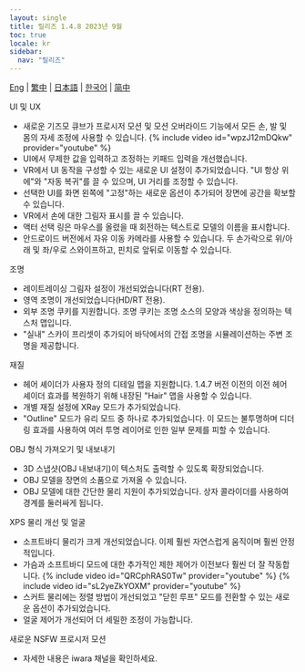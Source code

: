 ```yaml
---
layout: single
title: 릴리즈 1.4.8 2023년 9월
toc: true
locale: kr
sidebar:
  nav: "릴리즈"
---
```

[Eng](/kr/dancexr/releases/1.4.8) | [繁中](/tw/kr/dancexr/releases/1.4.8) | [日本語](/jp/kr/dancexr/releases/1.4.8) | [한국어](/kr/kr/dancexr/releases/1.4.8) | [简中](/zh/kr/dancexr/releases/1.4.8)


UI 및 UX
* 새로운 기즈모 큐브가 프로시저 모션 및 모션 오버라이드 기능에서 모든 손, 발 및 몸의 자세 조정에 사용할 수 있습니다.
{% include video id="wpzJ12mDQkw" provider="youtube" %}
* UI에서 무제한 값을 입력하고 조정하는 키패드 입력을 개선했습니다.
* VR에서 UI 동작을 구성할 수 있는 새로운 UI 설정이 추가되었습니다. "UI 항상 위에"와 "자동 복귀"를 끌 수 있으며, UI 거리를 조정할 수 있습니다.
* 선택한 UI를 화면 왼쪽에 "고정"하는 새로운 옵션이 추가되어 장면에 공간을 확보할 수 있습니다.
* VR에서 손에 대한 그림자 표시를 끌 수 있습니다.
* 액터 선택 링은 마우스를 올렸을 때 회전하는 텍스트로 모델의 이름을 표시합니다.
* 안드로이드 버전에서 자유 이동 카메라를 사용할 수 있습니다. 두 손가락으로 위/아래 및 좌/우로 스와이프하고, 핀치로 앞뒤로 이동할 수 있습니다.


조명
* 레이트레이싱 그림자 설정이 개선되었습니다(RT 전용).
* 영역 조명이 개선되었습니다(HD/RT 전용).
* 외부 조명 쿠키를 지원합니다. 조명 쿠키는 조명 소스의 모양과 색상을 정의하는 텍스처 맵입니다.
* "실내" 스카이 프리셋이 추가되어 바닥에서의 간접 조명을 시뮬레이션하는 주변 조명을 제공합니다.


재질
* 헤어 셰이더가 사용자 정의 디테일 맵을 지원합니다. 1.4.7 버전 이전의 이전 헤어 셰이더 효과를 복원하기 위해 내장된 "Hair" 맵을 사용할 수 있습니다.
* 개별 재질 설정에 XRay 모드가 추가되었습니다.
* "Outline" 모드가 유리 모드 중 하나로 추가되었습니다. 이 모드는 불투명하며 디더링 효과를 사용하여 여러 투명 레이어로 인한 일부 문제를 피할 수 있습니다.


OBJ 형식 가져오기 및 내보내기
* 3D 스냅샷(OBJ 내보내기)이 텍스처도 출력할 수 있도록 확장되었습니다.
* OBJ 모델을 장면의 소품으로 가져올 수 있습니다.
* OBJ 모델에 대한 간단한 물리 지원이 추가되었습니다. 상자 콜라이더를 사용하여 경계를 둘러싸게 됩니다.


XPS 물리 개선 및 얼굴
* 소프트바디 물리가 크게 개선되었습니다. 이제 훨씬 자연스럽게 움직이며 훨씬 안정적입니다.
* 가슴과 소프트바디 모드에 대한 추가적인 제한 제어가 이전보다 훨씬 더 잘 작동합니다.
{% include video id="QRCphRAS0Tw" provider="youtube" %}
{% include video id="sL2yeZkYOXM" provider="youtube" %}
* 스커트 물리에는 정렬 방법이 개선되었고 "닫힌 루프" 모드를 전환할 수 있는 새로운 옵션이 추가되었습니다.
* 얼굴 제어가 개선되어 더 세밀한 조정이 가능합니다.


새로운 NSFW 프로시저 모션
* 자세한 내용은 iwara 채널을 확인하세요.